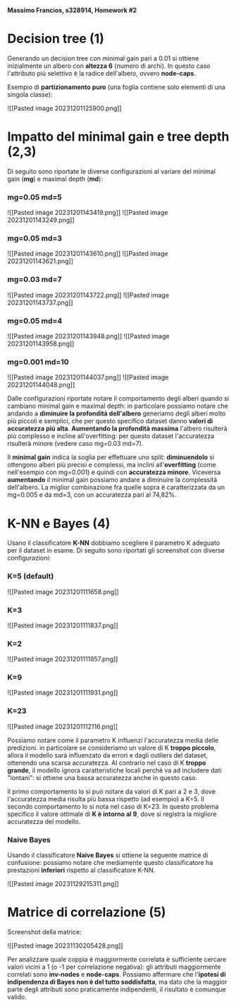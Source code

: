 **Massimo Francios, s328914, Homework #2**

# Decision tree (1)

Generando un decision tree con minimal gain pari a 0.01 si ottiene inizialmente un albero con **altezza 6** (numero di archi). In questo caso l'attributo più selettivo è la radice dell'albero, ovvero **node-caps**.

Esempio di **partizionamento puro** (una foglia contiene solo elementi di una singola classe):

![[Pasted image 20231201125900.png]]

# Impatto del minimal gain e tree depth (2,3)

Di seguito sono riportate le diverse configurazioni al variare del minimal gain (**mg**) e maximal depth (**md**):

### mg=0.05 md=5
![[Pasted image 20231201143419.png]]
![[Pasted image 20231201143249.png]]

### mg=0.05 md=3
![[Pasted image 20231201143610.png]]
![[Pasted image 20231201143621.png]]

### mg=0.03 md=7
![[Pasted image 20231201143722.png]]
![[Pasted image 20231201143737.png]]

### mg=0.05 md=4
![[Pasted image 20231201143948.png]]
![[Pasted image 20231201143958.png]]

### mg=0.001 md=10
![[Pasted image 20231201144037.png]]
![[Pasted image 20231201144048.png]]

Dalle configurazioni riportate notare il comportamento degli alberi quando si cambiano minimal gain e maximal depth: in particolare possiamo notare che andando a **diminuire la profondità dell'albero** generiamo degli alberi molto più piccoli e semplici, che per questo specifico dataset danno **valori di accuratezza più alta**.
**Aumentando la profondità massima** l'albero risulterà più complesso e incline all'overfitting: per questo dataset l'accuratezza risulterà minore (vedere caso mg=0.03 md=7).

Il **minimal gain** indica la soglia per effettuare uno split: **diminuendolo** si ottengono alberi più precisi e complessi, ma inclini all'**overfitting** (come nell'esempio con mg=0.001) e quindi con **accuratezza minore**.
Viceversa **aumentando** il minimal gain possiamo andare a diminuire la complessità dell'albero.
La miglior combinazione fra quelle sopra è caratterizzata da un mg=0.005 e da md=3, con un accuratezza pari al 74,82%.

# K-NN e Bayes (4)

Usano il classificatore **K-NN** dobbiamo scegliere il parametro K adeguato per il dataset in esame. Di seguito sono riportati gli screenshot con diverse configurazioni:

### K=5 (default)
![[Pasted image 20231201111658.png]]

### K=3
![[Pasted image 20231201111837.png]]

### K=2
![[Pasted image 20231201111857.png]]

### K=9
![[Pasted image 20231201111931.png]]

### K=23
![[Pasted image 20231201112116.png]]

Possiamo notare come il parametro K influenzi l'accuratezza media delle predizioni. in particolare se consideriamo un valore di K **troppo piccolo**, allora il modello sarà influenzato da errori e dagli outliers del dataset, ottenendo una scarsa accuratezza.
Al contrario nel caso di K **troppo grande**, il modello ignora caratteristiche locali perchè va ad includere dati "lontani": si ottiene una bassa accuratezza anche in questo caso.

Il primo comportamento lo si può notare da valori di K pari a 2 e 3, dove l'accuratezza media risulta più bassa rispetto (ad esempio) a K=5.
Il secondo comportamento lo si nota nel caso di K=23.
In questo problema specifico il valore ottimale di **K è intorno al 9**, dove si registra la migliore accuratezza del modello.
### Naive Bayes

Usando il classificatore **Naive Bayes** si ottiene la seguente matrice di confusione: possiamo notare che mediamente questo classificatore ha prestazioni **inferiori** rispetto al classificatore K-NN.

![[Pasted image 20231129215311.png]]

# Matrice di correlazione (5)

Screenshot della matrice:

![[Pasted image 20231130205428.png]]

Per analizzare quale coppia è maggiormente correlata è sufficiente cercare valori vicini a 1 (o -1 per correlazione negativa): gli attributi maggiormente correlati sono **inv-nodes** e **node-caps**.
Possiamo affermare che l'**ipotesi di indipendenza di Bayes non è del tutto soddisfatta**, ma dato che la maggior parte degli attributi sono praticamente indipendenti, il risultato è comunque valido.